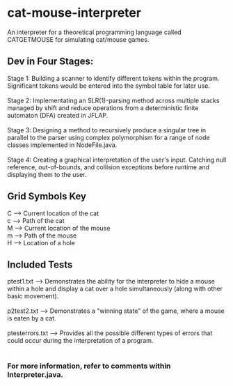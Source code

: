 # cat-mouse-interpreter
An interpreter for a theoretical programming language called CATGETMOUSE for simulating cat/mouse games.

## Dev in Four Stages:
Stage 1: Building a scanner to identify different tokens within the program. Significant tokens would be entered into the symbol table for later use. <br /><br />
Stage 2: Implementating an SLR(1)-parsing method across multiple stacks managed by shift and reduce operations from a deterministic finite automaton (DFA) created in JFLAP.<br /><br />
Stage 3: Designing a method to recursively produce a singular tree in parallel to the parser using complex polymorphism for a range of node classes implemented in NodeFile.java. <br /><br />
Stage 4: Creating a graphical interpretation of the user's input. Catching null reference, out-of-bounds, and collision exceptions before runtime and displaying them to the user.<br />

## Grid Symbols Key
C --> Current location of the cat<br />
c --> Path of the cat<br />
M --> Current location of the mouse<br />
m --> Path of the mouse<br />
H --> Location of a hole<br />

## Included Tests
ptest1.txt --> Demonstrates the ability for the interpreter to hide a mouse within a hole and display a cat over a hole simultaneously (along with other basic movement).<br /><br />
p2test2.txt --> Demonstrates a "winning state" of the game, where a mouse is eaten by a cat.<br /><br />
ptesterrors.txt --> Provides all the possible different types of errors that could occur during the interpretation of a program.<br /><br />

### For more information, refer to comments within Interpreter.java.
